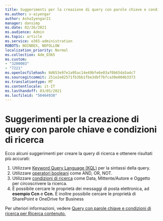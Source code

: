 ```yaml
---
title: Suggerimenti per la creazione di query con parole chiave e condizioni di ricerca
ms.author: v-aiyengar
author: AshaIyengar21
manager: dansimp
ms.date: 02/26/2021
ms.audience: Admin
ms.topic: article
ms.service: o365-administration
ROBOTS: NOINDEX, NOFOLLOW
localization_priority: Normal
ms.collection: Adm_O365
ms.custom:
- "3200003"
- "7221"
ms.openlocfilehash: 8d653e97e1a95ac14e49bfe6e03af0b65da5a4c7
ms.sourcegitcommit: 251e2e82571fb3bb1fbe3dbf7bfca30e004b3373
ms.translationtype: MT
ms.contentlocale: it-IT
ms.lasthandoff: 03/05/2021
ms.locfileid: "50464938"
---
```

# <a name="tips-for-building-keyword-queries-and-search-conditions"></a>Suggerimenti per la creazione di query con parole chiave e condizioni di ricerca

Ecco alcuni suggerimenti per creare la query di ricerca e ottenere risultati più accurati:

1. Utilizzare [Keyword Query Language (KQL)](https://go.microsoft.com/fwlink/?linkid=2101591) per la sintassi della query.
1. Utilizzare [operatori booleani](https://go.microsoft.com/fwlink/?linkid=2101592) come AND, OR, NOT.
1. Utilizzare [condizioni di ricerca](https://go.microsoft.com/fwlink/?linkid=2102410) come Data, Mittente/Autore e Oggetto per circoscrivere la ricerca.
1. È possibile cercare le proprietà dei messaggi di posta elettronica, ad **esempio Ccn** e **Ccn.** È inoltre possibile cercare le proprietà di SharePoint e OneDrive for Business

Per ulteriori informazioni, vedere [Query con parole chiave e condizioni di ricerca per Ricerca contenuto.](https://go.microsoft.com/fwlink/?linkid=2102411)
